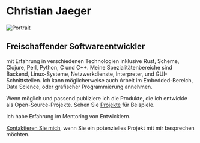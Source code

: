 # Christian Jaeger

<img class="floating_right" src="/static/Portrait.webp" alt="Portrait">

## Freischaffender Softwareentwickler

mit Erfahrung in verschiedenen Technologien inklusive Rust, Scheme, Clojure,
Perl, Python, C und C++. <!-- I especially like working in Rust and ..?
which is suitable in a very wide range of contexts. --> Meine Spezialitätenbereiche
sind Backend, Linux-Systeme, Netzwerkdienste, Interpreter,
und GUI-Schnittstellen. Ich kann möglicherweise auch Arbeit im Embedded-Bereich,
Data Science, oder grafischer Programmierung annehmen.

Wenn möglich und passend publiziere ich die Produkte, die ich entwickle
als Open-Source-Projekte. Sehen Sie [Projekte](projekte.html) für Beispiele.

Ich habe Erfahrung im Mentoring von Entwicklern.

<!-- ## Environmental background -->

<!-- I have a background in Environmental Sciences, see [Climate & Environment](climate.html). -->

[Kontaktieren Sie mich](kontakt.html), wenn Sie ein potenzielles
Projekt mit mir besprechen möchten.

